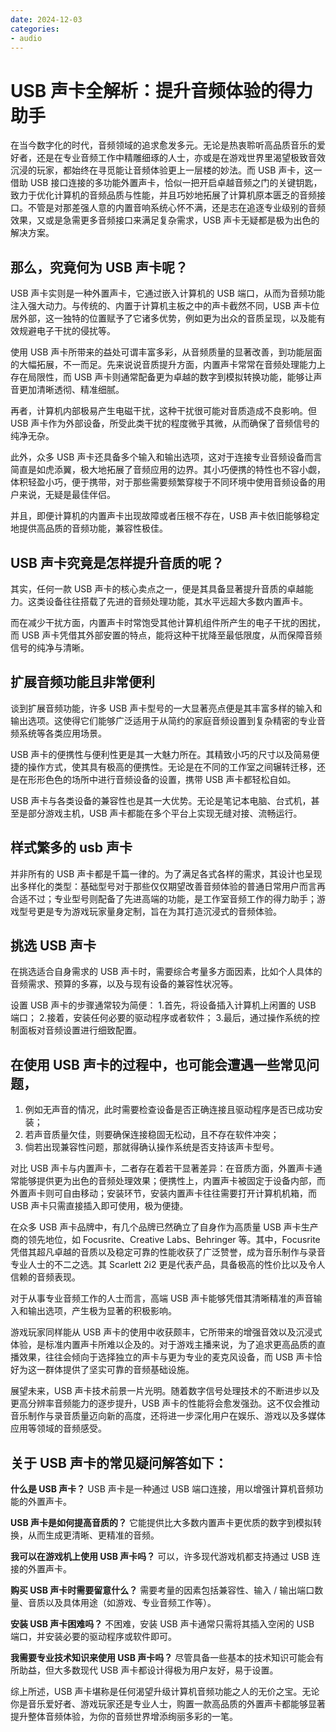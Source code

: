```yaml
---
date: 2024-12-03
categories:
- audio
---
```


# USB 声卡全解析：提升音频体验的得力助手

在当今数字化的时代，音频领域的追求愈发多元。无论是热衷聆听高品质音乐的爱好者，还是在专业音频工作中精雕细琢的人士，亦或是在游戏世界里渴望极致音效沉浸的玩家，都始终在寻觅能让音频体验更上一层楼的妙法。而 USB 声卡，这一借助 USB 接口连接的多功能外置声卡，恰似一把开启卓越音频之门的关键钥匙，致力于优化计算机的音频品质与性能，并且巧妙地拓展了计算机原本匮乏的音频接口。不管是对那差强人意的内置音响系统心怀不满，还是志在追逐专业级别的音频效果，又或是急需更多音频接口来满足复杂需求，USB 声卡无疑都是极为出色的解决方案。
<!-- more -->
## 那么，究竟何为 USB 声卡呢？
USB 声卡实则是一种外置声卡，它通过嵌入计算机的 USB 端口，从而为音频功能注入强大动力。与传统的、内置于计算机主板之中的声卡截然不同，USB 声卡位居外部，这一独特的位置赋予了它诸多优势，例如更为出众的音质呈现，以及能有效规避电子干扰的侵扰等。

使用 USB 声卡所带来的益处可谓丰富多彩，从音频质量的显著改善，到功能层面的大幅拓展，不一而足。先来说说音质提升方面，内置声卡常常在音频处理能力上存在局限性，而 USB 声卡则通常配备更为卓越的数字到模拟转换功能，能够让声音更加清晰透彻、精准细腻。

再者，计算机内部极易产生电磁干扰，这种干扰很可能对音质造成不良影响。但 USB 声卡作为外部设备，所受此类干扰的程度微乎其微，从而确保了音频信号的纯净无杂。

此外，众多 USB 声卡还具备多个输入和输出选项，这对于连接专业音频设备而言简直是如虎添翼，极大地拓展了音频应用的边界。其小巧便携的特性也不容小觑，体积轻盈小巧，便于携带，对于那些需要频繁穿梭于不同环境中使用音频设备的用户来说，无疑是最佳伴侣。

并且，即便计算机的内置声卡出现故障或者压根不存在，USB 声卡依旧能够稳定地提供高品质的音频功能，兼容性极佳。

## USB 声卡究竟是怎样提升音质的呢？
其实，任何一款 USB 声卡的核心卖点之一，便是其具备显著提升音质的卓越能力。这类设备往往搭载了先进的音频处理功能，其水平远超大多数内置声卡。

而在减少干扰方面，内置声卡时常饱受其他计算机组件所产生的电子干扰的困扰，而 USB 声卡凭借其外部安置的特点，能将这种干扰降至最低限度，从而保障音频信号的纯净与清晰。

## 扩展音频功能且非常便利
谈到扩展音频功能，许多 USB 声卡型号的一大显著亮点便是其丰富多样的输入和输出选项。这使得它们能够广泛适用于从简约的家庭音频设置到复杂精密的专业音频系统等各类应用场景。

USB 声卡的便携性与便利性更是其一大魅力所在。其精致小巧的尺寸以及简易便捷的操作方式，使其具有极高的便携性。无论是在不同的工作室之间辗转迁移，还是在形形色色的场所中进行音频设备的设置，携带 USB 声卡都轻松自如。

USB 声卡与各类设备的兼容性也是其一大优势。无论是笔记本电脑、台式机，甚至是部分游戏主机，USB 声卡都能在多个平台上实现无缝对接、流畅运行。

## 样式繁多的 usb 声卡
并非所有的 USB 声卡都是千篇一律的。为了满足各式各样的需求，其设计也呈现出多样化的类型：基础型号对于那些仅仅期望改善音频体验的普通日常用户而言再合适不过；专业型号则配备了先进高端的功能，是工作室音频工作的得力助手；游戏型号更是专为游戏玩家量身定制，旨在为其打造沉浸式的音频体验。

## 挑选 USB 声卡
在挑选适合自身需求的 USB 声卡时，需要综合考量多方面因素，比如个人具体的音频需求、预算的多寡，以及与现有设备的兼容性状况等。

设置 USB 声卡的步骤通常较为简便：
1.首先，将设备插入计算机上闲置的 USB 端口；
2.接着，安装任何必要的驱动程序或者软件；
3.最后，通过操作系统的控制面板对音频设置进行细致配置。

## 在使用 USB 声卡的过程中，也可能会遭遇一些常见问题，

1. 例如无声音的情况，此时需要检查设备是否正确连接且驱动程序是否已成功安装；
2. 若声音质量欠佳，则要确保连接稳固无松动，且不存在软件冲突；
3. 倘若出现兼容性问题，那就得确认操作系统是否支持该声卡型号。

对比 USB 声卡与内置声卡，二者存在着若干显著差异：在音质方面，外置声卡通常能够提供更为出色的音频处理效果；便携性上，内置声卡被固定于设备内部，而外置声卡则可自由移动；安装环节，安装内置声卡往往需要打开计算机机箱，而 USB 声卡只需直接插入即可使用，极为便捷。

在众多 USB 声卡品牌中，有几个品牌已然确立了自身作为高质量 USB 声卡生产商的领先地位，如 Focusrite、Creative Labs、Behringer 等。其中，Focusrite 凭借其超凡卓越的音质以及稳定可靠的性能收获了广泛赞誉，成为音乐制作与录音专业人士的不二之选。其 Scarlett 2i2 更是代表产品，具备极高的性价比以及令人信赖的音频表现。

对于从事专业音频工作的人士而言，高端 USB 声卡能够凭借其清晰精准的声音输入和输出选项，产生极为显著的积极影响。

游戏玩家同样能从 USB 声卡的使用中收获颇丰，它所带来的增强音效以及沉浸式体验，是标准内置声卡所难以企及的。对于游戏主播来说，为了追求更高品质的直播效果，往往会倾向于选择独立的声卡与更为专业的麦克风设备，而 USB 声卡恰好为这一群体提供了坚实可靠的音频基础设施。

展望未来，USB 声卡技术前景一片光明。随着数字信号处理技术的不断进步以及更高分辨率音频能力的逐步提升，USB 声卡的性能将会愈发强劲。这不仅会推动音乐制作与录音质量迈向新的高度，还将进一步深化用户在娱乐、游戏以及多媒体应用等领域的音频感受。

## 关于 USB 声卡的常见疑问解答如下：

**什么是 USB 声卡？**
USB 声卡是一种通过 USB 端口连接，用以增强计算机音频功能的外置声卡。

**USB 声卡是如何提高音质的？**
它能提供比大多数内置声卡更优质的数字到模拟转换，从而生成更清晰、更精准的音频。

**我可以在游戏机上使用 USB 声卡吗？**
可以，许多现代游戏机都支持通过 USB 连接的外置声卡。

**购买 USB 声卡时需要留意什么？**
需要考量的因素包括兼容性、输入 / 输出端口数量、音质以及具体用途（如游戏、专业音频工作等）。

**安装 USB 声卡困难吗？**
不困难，安装 USB 声卡通常只需将其插入空闲的 USB 端口，并安装必要的驱动程序或软件即可。

**我需要专业技术知识来使用 USB 声卡吗？**
尽管具备一些基本的技术知识可能会有所助益，但大多数现代 USB 声卡都设计得极为用户友好，易于设置。

综上所述，USB 声卡堪称是任何渴望升级计算机音频功能之人的无价之宝。无论你是音乐爱好者、游戏玩家还是专业人士，购置一款高品质的外置声卡都能够显著提升整体音频体验，为你的音频世界增添绚丽多彩的一笔。